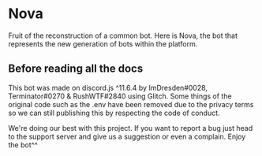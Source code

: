 # Nova
Fruit of the reconstruction of a common bot. Here is Nova, the bot that represents the new generation of bots within the platform.

## Before reading all the docs
This bot was made on discord.js ^11.6.4 by ImDresden#0028, Terminator#0270 & RushWTF#2840 using Glitch.
Some things of the original code such as the .env have been removed due to the privacy terms so we can still publishing this by respecting the code of conduct.

We're doing our best with this project. If you want to report a bug just head to the support server and give us a suggestion or even a complain. Enjoy the bot^^
